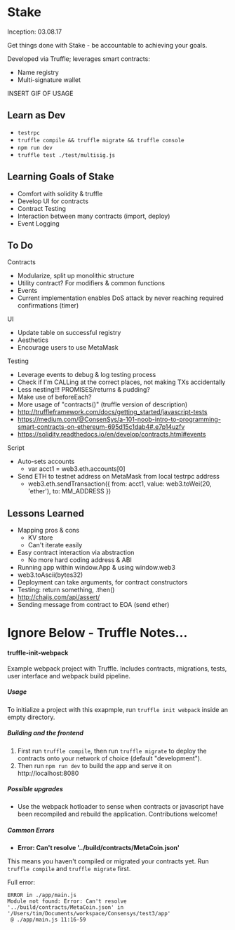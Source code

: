 # Stake

Inception: 03.08.17

Get things done with Stake - be accountable to achieving your goals.

Developed via Truffle; leverages smart contracts:
* Name registry
* Multi-signature wallet

INSERT GIF OF USAGE

## Learn as Dev
* `testrpc`
* `truffle compile && truffle migrate && truffle console`
* `npm run dev`
* `truffle test ./test/multisig.js`

## Learning Goals of Stake
* Comfort with solidity & truffle
* Develop UI for contracts
* Contract Testing
* Interaction between many contracts (import, deploy)
* Event Logging

## To Do

Contracts
* Modularize, split up monolithic structure
* Utility contract? For modifiers & common functions
* Events
* Current implementation enables DoS attack by never reaching required confirmations (timer)

UI
* Update table on successful registry
* Aesthetics
* Encourage users to use MetaMask

Testing
* Leverage events to debug & log testing process
* Check if I'm CALLing at the correct places, not making TXs accidentally
* Less nesting!!! PROMISES/returns & pudding?
* Make use of beforeEach?
* More usage of "contracts()" (truffle version of description)
* http://truffleframework.com/docs/getting_started/javascript-tests
* https://medium.com/@ConsenSys/a-101-noob-intro-to-programming-smart-contracts-on-ethereum-695d15c1dab4#.e7p14uzfv
* https://solidity.readthedocs.io/en/develop/contracts.html#events

Script
* Auto-sets accounts
  * var acct1 = web3.eth.accounts[0]
* Send ETH to testnet address on MetaMask from local testrpc address
  * web3.eth.sendTransaction({ from: acct1, value: web3.toWei(20, 'ether'), to: MM_ADDRESS })

## Lessons Learned
* Mapping pros & cons
  * KV store
  * Can't iterate easily
* Easy contract interaction via abstraction
  * No more hard coding address & ABI
* Running app within window.App & using window.web3
* web3.toAscii(bytes32)
* Deployment can take arguments, for contract constructors
* Testing: return something, .then()
* http://chaijs.com/api/assert/
* Sending message from contract to EOA (send ether)



# Ignore Below - Truffle Notes...

#### truffle-init-webpack
Example webpack project with Truffle. Includes contracts, migrations, tests, user interface and webpack build pipeline.

##### Usage

To initialize a project with this exapmple, run `truffle init webpack` inside an empty directory.

##### Building and the frontend

1. First run `truffle compile`, then run `truffle migrate` to deploy the contracts onto your network of choice (default "development").
1. Then run `npm run dev` to build the app and serve it on http://localhost:8080

##### Possible upgrades

* Use the webpack hotloader to sense when contracts or javascript have been recompiled and rebuild the application. Contributions welcome!

##### Common Errors

* **Error: Can't resolve '../build/contracts/MetaCoin.json'**

This means you haven't compiled or migrated your contracts yet. Run `truffle compile` and `truffle migrate` first.

Full error:

```
ERROR in ./app/main.js
Module not found: Error: Can't resolve '../build/contracts/MetaCoin.json' in '/Users/tim/Documents/workspace/Consensys/test3/app'
 @ ./app/main.js 11:16-59
```
